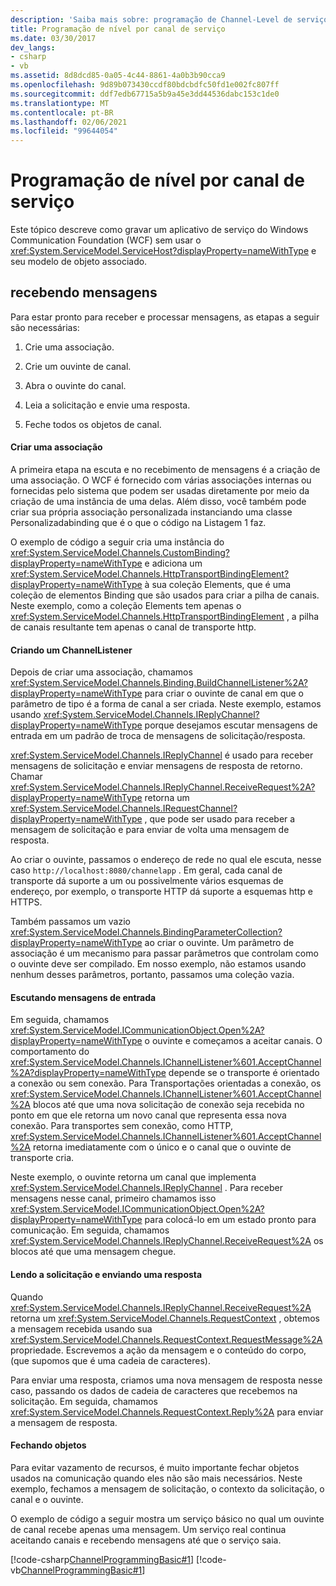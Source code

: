 ```yaml
---
description: 'Saiba mais sobre: programação de Channel-Level de serviço'
title: Programação de nível por canal de serviço
ms.date: 03/30/2017
dev_langs:
- csharp
- vb
ms.assetid: 8d8dcd85-0a05-4c44-8861-4a0b3b90cca9
ms.openlocfilehash: 9d89b073430ccdf80bdcbdfc50fd1e002fc807ff
ms.sourcegitcommit: ddf7edb67715a5b9a45e3dd44536dabc153c1de0
ms.translationtype: MT
ms.contentlocale: pt-BR
ms.lasthandoff: 02/06/2021
ms.locfileid: "99644054"
---
```

# <a name="service-channel-level-programming"></a>Programação de nível por canal de serviço

Este tópico descreve como gravar um aplicativo de serviço do Windows Communication Foundation (WCF) sem usar o <xref:System.ServiceModel.ServiceHost?displayProperty=nameWithType> e seu modelo de objeto associado.  
  
## <a name="receiving-messages"></a>recebendo mensagens  

 Para estar pronto para receber e processar mensagens, as etapas a seguir são necessárias:  
  
1. Crie uma associação.  
  
2. Crie um ouvinte de canal.  
  
3. Abra o ouvinte do canal.  
  
4. Leia a solicitação e envie uma resposta.  
  
5. Feche todos os objetos de canal.  
  
#### <a name="creating-a-binding"></a>Criar uma associação  

 A primeira etapa na escuta e no recebimento de mensagens é a criação de uma associação. O WCF é fornecido com várias associações internas ou fornecidas pelo sistema que podem ser usadas diretamente por meio da criação de uma instância de uma delas. Além disso, você também pode criar sua própria associação personalizada instanciando uma classe Personalizadabinding que é o que o código na Listagem 1 faz.  
  
 O exemplo de código a seguir cria uma instância do <xref:System.ServiceModel.Channels.CustomBinding?displayProperty=nameWithType> e adiciona um <xref:System.ServiceModel.Channels.HttpTransportBindingElement?displayProperty=nameWithType> à sua coleção Elements, que é uma coleção de elementos Binding que são usados para criar a pilha de canais. Neste exemplo, como a coleção Elements tem apenas o <xref:System.ServiceModel.Channels.HttpTransportBindingElement> , a pilha de canais resultante tem apenas o canal de transporte http.  
  
#### <a name="building-a-channellistener"></a>Criando um ChannelListener  

 Depois de criar uma associação, chamamos <xref:System.ServiceModel.Channels.Binding.BuildChannelListener%2A?displayProperty=nameWithType> para criar o ouvinte de canal em que o parâmetro de tipo é a forma de canal a ser criada. Neste exemplo, estamos usando <xref:System.ServiceModel.Channels.IReplyChannel?displayProperty=nameWithType> porque desejamos escutar mensagens de entrada em um padrão de troca de mensagens de solicitação/resposta.  
  
 <xref:System.ServiceModel.Channels.IReplyChannel> é usado para receber mensagens de solicitação e enviar mensagens de resposta de retorno. Chamar <xref:System.ServiceModel.Channels.IReplyChannel.ReceiveRequest%2A?displayProperty=nameWithType> retorna um <xref:System.ServiceModel.Channels.IRequestChannel?displayProperty=nameWithType> , que pode ser usado para receber a mensagem de solicitação e para enviar de volta uma mensagem de resposta.  
  
 Ao criar o ouvinte, passamos o endereço de rede no qual ele escuta, nesse caso `http://localhost:8080/channelapp` . Em geral, cada canal de transporte dá suporte a um ou possivelmente vários esquemas de endereço, por exemplo, o transporte HTTP dá suporte a esquemas http e HTTPS.  
  
 Também passamos um vazio <xref:System.ServiceModel.Channels.BindingParameterCollection?displayProperty=nameWithType> ao criar o ouvinte. Um parâmetro de associação é um mecanismo para passar parâmetros que controlam como o ouvinte deve ser compilado. Em nosso exemplo, não estamos usando nenhum desses parâmetros, portanto, passamos uma coleção vazia.  
  
#### <a name="listening-for-incoming-messages"></a>Escutando mensagens de entrada  

 Em seguida, chamamos <xref:System.ServiceModel.ICommunicationObject.Open%2A?displayProperty=nameWithType> o ouvinte e começamos a aceitar canais. O comportamento do <xref:System.ServiceModel.Channels.IChannelListener%601.AcceptChannel%2A?displayProperty=nameWithType> depende se o transporte é orientado a conexão ou sem conexão. Para Transportações orientadas a conexão, os <xref:System.ServiceModel.Channels.IChannelListener%601.AcceptChannel%2A> blocos até que uma nova solicitação de conexão seja recebida no ponto em que ele retorna um novo canal que representa essa nova conexão. Para transportes sem conexão, como HTTP, <xref:System.ServiceModel.Channels.IChannelListener%601.AcceptChannel%2A> retorna imediatamente com o único e o canal que o ouvinte de transporte cria.  
  
 Neste exemplo, o ouvinte retorna um canal que implementa <xref:System.ServiceModel.Channels.IReplyChannel> . Para receber mensagens nesse canal, primeiro chamamos isso <xref:System.ServiceModel.ICommunicationObject.Open%2A?displayProperty=nameWithType> para colocá-lo em um estado pronto para comunicação. Em seguida, chamamos <xref:System.ServiceModel.Channels.IReplyChannel.ReceiveRequest%2A> os blocos até que uma mensagem chegue.  
  
#### <a name="reading-the-request-and-sending-a-reply"></a>Lendo a solicitação e enviando uma resposta  

 Quando <xref:System.ServiceModel.Channels.IReplyChannel.ReceiveRequest%2A> retorna um <xref:System.ServiceModel.Channels.RequestContext> , obtemos a mensagem recebida usando sua <xref:System.ServiceModel.Channels.RequestContext.RequestMessage%2A> propriedade. Escrevemos a ação da mensagem e o conteúdo do corpo, (que supomos que é uma cadeia de caracteres).  
  
 Para enviar uma resposta, criamos uma nova mensagem de resposta nesse caso, passando os dados de cadeia de caracteres que recebemos na solicitação. Em seguida, chamamos <xref:System.ServiceModel.Channels.RequestContext.Reply%2A> para enviar a mensagem de resposta.  
  
#### <a name="closing-objects"></a>Fechando objetos  

 Para evitar vazamento de recursos, é muito importante fechar objetos usados na comunicação quando eles não são mais necessários. Neste exemplo, fechamos a mensagem de solicitação, o contexto da solicitação, o canal e o ouvinte.  
  
 O exemplo de código a seguir mostra um serviço básico no qual um ouvinte de canal recebe apenas uma mensagem. Um serviço real continua aceitando canais e recebendo mensagens até que o serviço saia.  
  
 [!code-csharp[ChannelProgrammingBasic#1](../../../../samples/snippets/csharp/VS_Snippets_CFX/channelprogrammingbasic/cs/serviceprogram.cs#1)]
 [!code-vb[ChannelProgrammingBasic#1](../../../../samples/snippets/visualbasic/VS_Snippets_CFX/channelprogrammingbasic/vb/serviceprogram.vb#1)]
